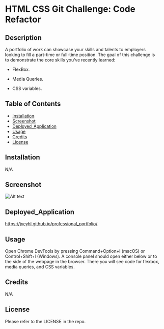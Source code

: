 # HTML CSS Git Challenge: Code Refactor

## Description

A portfolio of work can showcase your skills and talents to employers looking to fill a part-time or full-time position.
The goal of this challenge is to demonstrate the core skills you've recently learned:

- FlexBox.

- Media Queries.

- CSS variables.

## Table of Contents

- [Installation](#installation)
- [Screenshot](#screenshot)
- [Deployed_Application](#deployed_application)
- [Usage](#usage)
- [Credits](#credits)
- [License](#license)

## Installation

N/A

## Screenshot

![Alt text](./assets/images/02-advanced-css-homework-demo.gif "screenshot")

## Deployed_Application

https://jveyhl.github.io/professional_portfolio/

## Usage

Open Chrome DevTools by pressing Command+Option+I (macOS) or Control+Shift+I (Windows). A console panel should open either below or to the side of the webpage in the browser. There you will see code for flexbox, media queries, and CSS variables.

## Credits

N/A

## License

Please refer to the LICENSE in the repo.